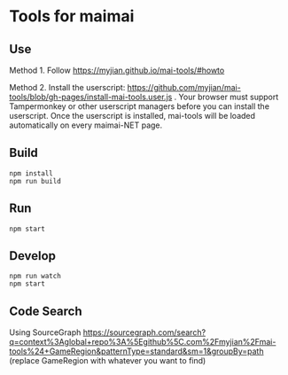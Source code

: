 # Tools for maimai

## Use

Method 1. Follow https://myjian.github.io/mai-tools/#howto

Method 2. Install the userscript: https://github.com/myjian/mai-tools/blob/gh-pages/install-mai-tools.user.js . Your browser must support Tampermonkey or other userscript managers before you can install the userscript. Once the userscript is installed, mai-tools will be loaded automatically on every maimai-NET page.

## Build

    npm install
    npm run build

## Run

    npm start

## Develop

    npm run watch
    npm start

## Code Search

Using SourceGraph
https://sourcegraph.com/search?q=context%3Aglobal+repo%3A%5Egithub%5C.com%2Fmyjian%2Fmai-tools%24+GameRegion&patternType=standard&sm=1&groupBy=path (replace GameRegion with whatever you want to find)

